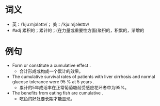 # 词义
- 英：/ˈkjuːmjələtɪv/； 美：/ˈkjuːmjəleɪtɪv/
- #adj 累积的；累计的；(在力量或重要性方面)聚积的，积累的，渐增的
# 例句
- Form or constitute a cumulative effect .
	- 合计形成或构成一个累计的效果。
- The cumulative survival rates of patients with liver cirrhosis and normal glucose tolerance were 95 % at 5 years .
	- 累计的5年成活率在正常葡萄糖耐受感应花环者中为95%。
- The benefits from eating fish are cumulative .
	- 吃鱼的好处要长期才能显现。
